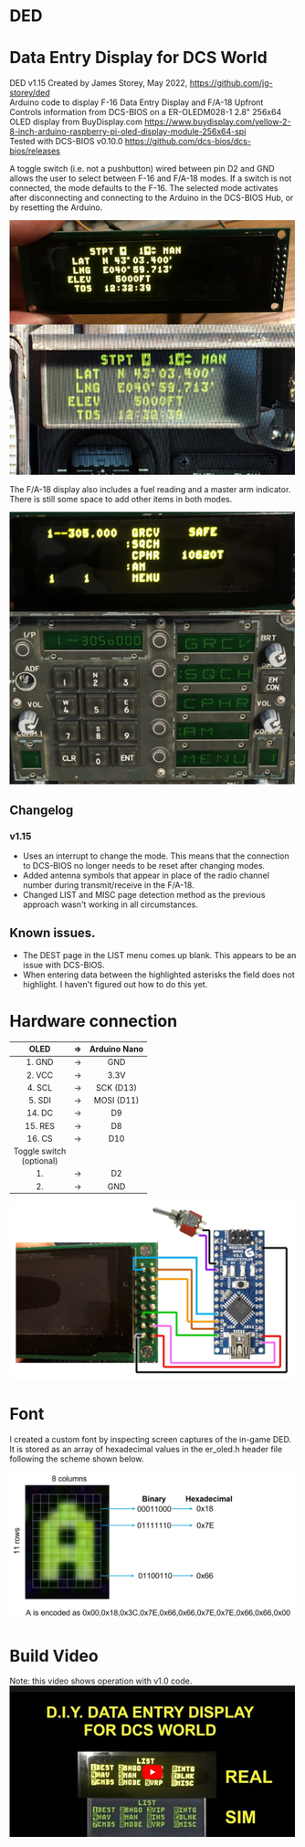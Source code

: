 # DED
# Data Entry Display for DCS World 


DED v1.15 Created by James Storey, May 2022, https://github.com/jg-storey/ded  
Arduino code to display F-16 Data Entry Display and F/A-18 Upfront Controls information from DCS-BIOS
on a ER-OLEDM028-1 2.8" 256x64 OLED display from BuyDisplay.com
https://www.buydisplay.com/yellow-2-8-inch-arduino-raspberry-pi-oled-display-module-256x64-spi  
Tested with DCS-BIOS v0.10.0
https://github.com/dcs-bios/dcs-bios/releases
 
A toggle switch (i.e. not a pushbutton) wired between pin D2 and GND allows the user to select between F-16 and F/A-18 modes.
If a switch is not connected, the mode defaults to the F-16.
The selected mode activates after disconnecting and connecting to the Arduino in the DCS-BIOS Hub, or by resetting the Arduino.

<img src="img/stpt.jpg" width=500>
 
The F/A-18 display also includes a fuel reading and a master arm indicator. 
There is still some space to add other items in both modes.

<img src="img/ufc.jpg" width=500>

## Changelog
### v1.15
- Uses an interrupt to change the mode. This means that the connection to DCS-BIOS no longer needs to be reset after changing modes.
- Added antenna symbols that appear in place of the radio channel number during transmit/receive in the F/A-18.
- Changed LIST and MISC page detection method as the previous approach wasn't working in all circumstances.

## Known issues. 
- The DEST page in the LIST menu comes up blank. This appears to be an issue with DCS-BIOS.
- When entering data between the highlighted asterisks the field does not highlight. I haven't figured out how to do this yet.


# Hardware connection
    
  |  OLED  |  =>  |  Arduino Nano  |
  | :---:  |  :---:  | :---:  |
  |  1. GND  |   ->  |  GND  |
  |  2. VCC  |   ->  |  3.3V  | 
  |  4. SCL  |   ->  |  SCK  (D13)  | 
  |  5. SDI  |   ->  |  MOSI (D11)  | 
  |  14. DC  |   ->  |  D9  |
  |  15. RES |   ->  |  D8  |
  |  16. CS  |   ->  |  D10  |
  |Toggle switch <br> (optional) |   |   |
  |  1.      |   ->  |  D2   |
  |  2.      |   ->  |  GND  |

<img src="img/hookup.jpg" width=500>

# Font

I created a custom font by inspecting screen captures of the in-game DED. It is stored as an array of hexadecimal values in the er_oled.h header file following the scheme shown below.

<img src="img/font.jpg" width=500>

# Build Video
Note: this video shows operation with v1.0 code.  
[![View the build video on YouTube](img/dedvideothumb.jpg)](http://www.youtube.com/watch?v=5iGow-Ebc8M "D.I.Y. Data Entry Display for DCS World")


